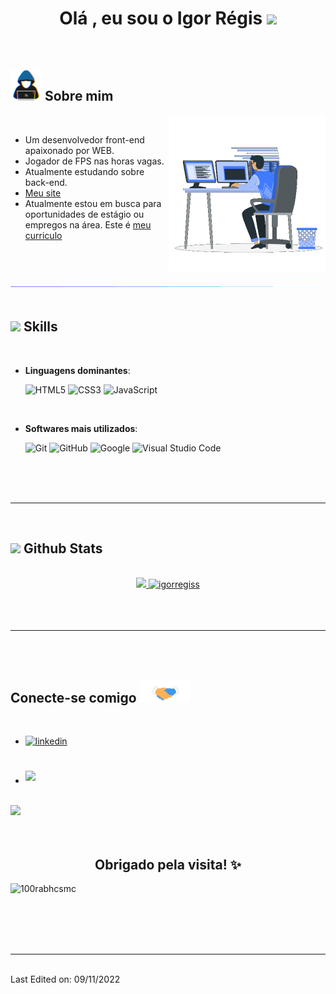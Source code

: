 
<h1 align="center"><b>Olá , eu sou o Igor Régis </b><img src="https://media.giphy.com/media/hvRJCLFzcasrR4ia7z/giphy.gif" width="35"></h1>


<br>



	
## <picture><img src = "https://raw.githubusercontent.com/igorregiss/assets/main/about_me.gif?token=GHSAT0AAAAAAB6PQDXVUFQMQRKIJK3R64A2Y7FUT7A" width = 50px></picture> **Sobre mim**

<picture> <img align="right" src="https://raw.githubusercontent.com/igorregiss/assets/main/Right_Side.gif?token=GHSAT0AAAAAAB6PQDXUDSS4MJKNWHVM73RKY7FUUTA" width = 250px></picture>
</center>
<br>

- Um desenvolvedor front-end apaixonado por WEB.
- Jogador de FPS nas horas vagas.
- Atualmente estudando sobre back-end.
- [Meu site](https://www.igorregis.com)
- Atualmente estou em busca para oportunidades de estágio ou empregos na área. Este é [meu curriculo](https://igorregis.com/curriculo)

<br><br>

<img src="https://raw.githubusercontent.com/igorregiss/assets/main/115834477-dbab4500-a447-11eb-908a-139a6edaec5c.gif?token=GHSAT0AAAAAAB6PQDXV2R2NIJKT5735S3TWY7FUVGQ"><br><br>

## <img src="https://media2.giphy.com/media/QssGEmpkyEOhBCb7e1/giphy.gif?cid=ecf05e47a0n3gi1bfqntqmob8g9aid1oyj2wr3ds3mg700bl&rid=giphy.gif" width ="25"><b> Skills</b>
<br>

<p align="center">
    
- **Linguagens dominantes**:

   ![HTML5](https://img.shields.io/badge/HTML5%20-%23E34F26.svg?style=for-the-badge&logo=html5&logoColor=white)
   ![CSS3](https://img.shields.io/badge/CSS%20-%231572B6.svg?style=for-the-badge&logo=css3&logoColor=white)
   ![JavaScript](https://img.shields.io/badge/JavaScript%20-%23F7DF1E.svg?style=for-the-badge&logo=javascript&logoColor=black)

<br>

- **Softwares mais utilizados**:

    ![Git](https://img.shields.io/badge/git-%23F05033.svg?style=for-the-badge&logo=git&logoColor=white)
    ![GitHub](https://img.shields.io/badge/github-%23121011.svg?style=for-the-badge&logo=github&logoColor=white)
    ![Google](https://img.shields.io/badge/google-%234285F4.svg?style=for-the-badge&logo=google&logoColor=white)
    ![Visual Studio Code](https://img.shields.io/badge/Visual%20Studio%20Code-0078d7.svg?style=for-the-badge&logo=visual-studio-code&logoColor=white)

<br>
<br>
<br>

-----

<br>


## <img src="https://media.giphy.com/media/iY8CRBdQXODJSCERIr/giphy.gif" width="35"><b> Github Stats </b>
<br>

<div align="center">

<a href="https://github.com/igorregiss/">
  <img src="https://github-readme-stats.vercel.app/api?username=igorregiss&include_all_commits=true&count_private=true&show_icons=true&line_height=20&title_color=7A7ADB&icon_color=2234AE&text_color=D3D3D3&bg_color=0,000000,130F40" width="450"/>
  <img src="https://github-readme-stats.vercel.app/api/top-langs?username=igorregiss&show_icons=true&locale=en&layout=compact&line_height=20&title_color=7A7ADB&icon_color=2234AE&text_color=D3D3D3&bg_color=0,000000,130F40" width="375"  alt="igorregiss"/>

</a>
</div>

<br>
<br>
<br>

-----

<br>
<br>

## <b> Conecte-se comigo </b><img src="https://raw.githubusercontent.com/igorregiss/assets/main/handshake.gif?token=GHSAT0AAAAAAB6PQDXUSMGISVNLJCHWIVLKY7FUVWA" width ="80">
<br>
<div align='left'>

<ul>

<li>
<a href="https://www.linkedin.com/in/igor-regis-979939237/" target="_blank">
<img src="https://img.shields.io/badge/linkedin:  igorregiss-%2300acee.svg?color=405DE6&style=for-the-badge&logo=linkedin&logoColor=white" alt=linkedin style="margin-bottom: 5px;"/>
</a>
</li>

<br>

<br>

<li>
<a href="igorregis8@gmail.com" target="_blank">
<img src="https://img.shields.io/badge/gmail:  igorregis8@gmail.com-%23EA4335.svg?style=for-the-badge&logo=gmail&logoColor=white" t=mail style="margin-bottom: 5px;" />
</a>
</li>
	
</ul>
</div>

<br>
<img src="https://user-images.githubusercontent.com/73097560/115834477-dbab4500-a447-11eb-908a-139a6edaec5c.gif">
<br>
<br>
<br>

<div align='center'>

## <b>Obrigado pela visita! ✨</b>
<p align="left"> <img src="https://komarev.com/ghpvc/?username=igorregiss&label=Profile%20views&color=0e75b6&style=flat" alt="100rabhcsmc" /> </p>
</div>
<br>
<br>
<br>
<br>

---

<br>
Last Edited on: 09/11/2022
